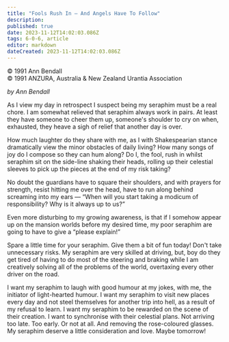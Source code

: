 ```yaml
---
title: "Fools Rush In — And Angels Have To Follow"
description: 
published: true
date: 2023-11-12T14:02:03.086Z
tags: 6-0-6, article
editor: markdown
dateCreated: 2023-11-12T14:02:03.086Z
---
```


<p class="v-card v-sheet theme--light gray lighten-3 px-2 py-1">© 1991 Ann Bendall<br>© 1991 ANZURA, Australia & New Zealand Urantia Association</p>

_by Ann Bendall_

As I view my day in retrospect I suspect being my seraphim must be a real chore. I am somewhat relieved that seraphim always work in pairs. At least they have someone to cheer them up, someone's shoulder to cry on when, exhausted, they heave a sigh of relief that another day is over.

How much laughter do they share with me, as I with Shakespearian stance dramatically view the minor obstacles of daily living? How many songs of joy do I compose so they can hum along? Do I, the fool, rush in whilst seraphim sit on the side-line shaking their heads, rolling up their celestial sleeves to pick up the pieces at the end of my risk taking?

No doubt the guardians have to square their shoulders, and with prayers for strength, resist hitting me over the head, have to run along behind screaming into my ears — “When will you start taking a modicum of responsibility? Why is it always up to us?”

Even more disturbing to my growing awareness, is that if I somehow appear up on the mansion worlds before my desired time, my poor seraphim are going to have to give a “please explain!”

Spare a little time for your seraphim. Give them a bit of fun today! Don't take unnecessary risks. My seraphim are very skilled at driving, but, boy do they get tired of having to do most of the steering and braking while I am creatively solving all of the problems of the world, overtaxing every other driver on the road.

I want my seraphim to laugh with good humour at my jokes, with me, the initiator of light-hearted humour. I want my seraphim to visit new places every day and not steel themselves for another trip into hell, as a result of my refusal to learn. I want my seraphim to be rewarded on the scene of their creation. I want to synchronise with their celestial plans. Not arriving too late. Too early. Or not at all. And removing the rose-coloured glasses. My seraphim deserve a little consideration and love. Maybe tomorrow!